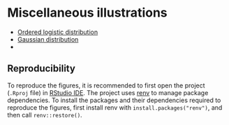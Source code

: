 # Miscellaneous illustrations

- [Ordered logistic distribution](ordered_logistic.R)
- [Gaussian distribution](gaussian.R)
- 

## Reproducibility

To reproduce the figures, it is recommended to first open the project (`.Rproj` file) in [RStudio IDE](https://www.rstudio.com/products/rstudio/).
The project uses [renv](https://rstudio.github.io/renv/index.html) to manage package dependencies.
To install the packages and their dependencies required to reproduce the figures, first install renv with `install.packages("renv")`, and then call `renv::restore()`.
